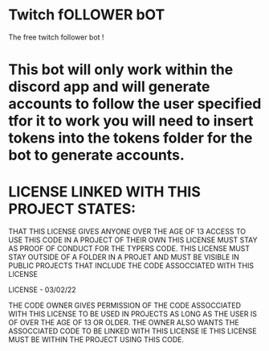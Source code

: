 # Twitch fOLLOWER bOT
The free twitch follower bot !

# This bot will only work within the discord app and will generate accounts to follow the user specified tfor it to work you will need to insert tokens into the tokens folder for the bot to generate accounts.

# LICENSE LINKED WITH THIS PROJECT STATES:

THAT THIS LICENSE GIVES ANYONE OVER THE AGE OF 13 ACCESS TO USE THIS CODE IN A PROJECT OF THEIR OWN THIS LICENSE MUST STAY AS PROOF OF CONDUCT FOR THE TYPERS CODE. THIS LICENSE MUST STAY OUTSIDE OF A FOLDER IN A PROJET AND MUST BE VISIBLE IN PUBLIC PROJECTS THAT INCLUDE THE CODE ASSOCCIATED WITH THIS LICENSE 

LICENSE - 03/02/22

THE CODE OWNER GIVES PERMISSION OF THE CODE ASSOCCIATED WITH THIS LICENSE TO BE USED IN PROJECTS AS LONG AS THE USER IS OF OVER THE AGE OF 13 OR OLDER. THE OWNER ALSO WANTS THE ASSOCCIATED CODE TO BE LINKED WITH THIS LICENSE IE THIS LICENSE MUST BE WITHIN THE PROJECT USING THIS CODE.



